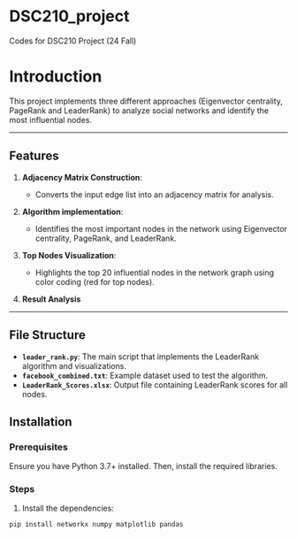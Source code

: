 # DSC210_project
Codes for DSC210 Project (24 Fall)

# Introduction

This project implements three different approaches (Eigenvector centrality, PageRank and LeaderRank) to analyze social networks and identify the most influential nodes.

---

## Features

1. **Adjacency Matrix Construction**:
   - Converts the input edge list into an adjacency matrix for analysis.

2. **Algorithm implementation**:
   - Identifies the most important nodes in the network using Eigenvector centrality, PageRank, and LeaderRank.

3. **Top Nodes Visualization**:
   - Highlights the top 20 influential nodes in the network graph using color coding (red for top nodes).

4. **Result Analysis**

---

## File Structure

- **`leader_rank.py`**: The main script that implements the LeaderRank algorithm and visualizations.
- **`facebook_combined.txt`**: Example dataset used to test the algorithm.
- **`LeaderRank_Scores.xlsx`**: Output file containing LeaderRank scores for all nodes.


## Installation

### Prerequisites

Ensure you have Python 3.7+ installed. Then, install the required libraries.

### Steps

1. Install the dependencies:
```bash
pip install networkx numpy matplotlib pandas

